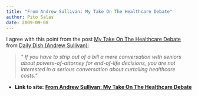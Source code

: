 ```yaml
---
title: "From Andrew Sullivan: My Take On The Healthcare Debate"
author: Pito Salas
date: 2009-09-08
---
```


I agree with this point from the post [My Take On The Healthcare
Debate](<http://www.pheedcontent.com/click.phdo?i=3427a348815a338daa7346e55a0001d7>)
from [Daily Dish (Andrew
Sullivan)](<http://feeds.feedburner.com/andrewsullivan/rApM>):

> _" If you have to strip out of a bill a mere conversation with seniors about
> powers-of-attorney for end-of-life decisions, you are not interested in a
> serious conversation about curtailing healthcare costs."_


* **Link to site:** **[From Andrew Sullivan: My Take On The Healthcare Debate](None)**

